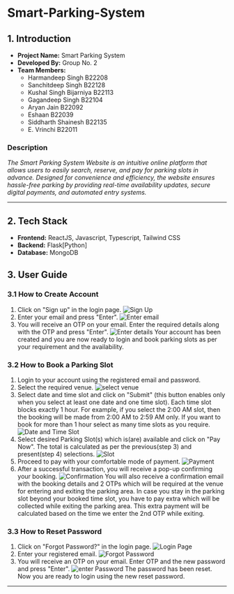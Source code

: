 # Smart-Parking-System
## 1. Introduction
- **Project Name:** Smart Parking System  
- **Developed By:** Group No. 2    
- **Team Members:**    
    - Harmandeep Singh  B22208 <br />
    - Sanchitdeep Singh B22128 <br />
    - Kushal Singh Bijarniya  B22113 <br />
    - Gagandeep Singh  B22104 <br />
    - Aryan Jain  B22092 <br />
    - Eshaan  B22039 <br />
    - Siddharth Shainesh  B22135 <br />
    - E. Vrinchi  B22011 <br />

### Description
_The Smart Parking System Website is an intuitive online platform that allows users to easily search, reserve, and pay for parking slots in advance. Designed for convenience and efficiency, the website ensures hassle-free parking by providing real-time availability updates, secure digital payments, and automated entry systems._  

---

## 2. Tech Stack
- **Frontend:** ReactJS, Javascript, Typescript, Tailwind CSS
- **Backend:** Flask[Python]
- **Database:** MongoDB

## 3. User Guide
### 3.1 How to Create Account
1. Click on "Sign up" in the login page.
![Sign Up](./images/login_page.png)
2. Enter your email and press "Enter".
![Enter email](./images/signup_email.png)
3. You will receive an OTP on your email. Enter the required details along with the OTP and press "Enter".
![Enter details](./images/signup_form.png)
Your account has been created and you are now ready to login and book parking slots as per your requirement and the availability.
  

### 3.2 How to Book a Parking Slot
1. Login to your account using the registered email and password.
2. Select the required venue.
![select venue](./images/main_screen.png)
3. Select date and time slot and click on "Submit" (this button enables only when you select at least one date and one time slot). Each time slot blocks exactly 1 hour. For example, if you select the 2:00 AM slot, then the booking will be made from 2:00 AM to 2:59 AM only. If you want to book for more than 1 hour select as many time slots as you require.
![Date and Time Slot](./images/slot_selection.png)
4. Select desired Parking Slot(s) which is(are) available and click on "Pay Now". The total is calculated as per the previous(step 3) and present(step 4) selections.
![Slot](./images/parking_slot.jpeg)
5. Proceed to pay with your comfortable mode of payment.
![Payment](./images/payment.png)
6. After a successful transaction, you will receive a pop-up confirming your booking.
![Confirmation](./images/confirmation.png)
You will also receive a confirmation email with the booking details and 2 OTPs which will be required at the venue for entering and exiting the parking area.
In case you stay in the parking slot beyond your booked time slot, you have to pay extra which will be collected while exiting the parking area.
This extra payment will be calculated based on the time we enter the 2nd OTP while exiting.

### 3.3 How to Reset Password
1. Click on "Forgot Password?" in the login page.
![Login Page](./images/login_page.png)
2. Enter your registered email.
![Forgot Password](./images/forgot_pass.png)
3. You will receive an OTP on your email. Enter OTP and the new password and press "Enter".
![enter Password](./images/enter_pass.png)
The password has been reset. Now you are ready to login using the new reset password.

---
